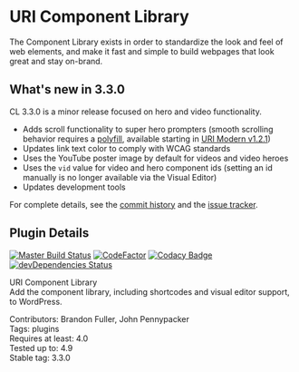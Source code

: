 # URI Component Library

The Component Library exists in order to standardize the look and feel of web elements, and make it fast and simple to build webpages that look great and stay on-brand.

## What's new in 3.3.0

CL 3.3.0 is a minor release focused on hero and video functionality.

* Adds scroll functionality to super hero prompters (smooth scrolling behavior requires a [polyfill](http://iamdustan.com/smoothscroll/), available starting in [URI Modern v1.2.1](https://github.com/uriweb/uri-modern/releases/tag/1.2.1))
* Updates link text color to comply with WCAG standards
* Uses the YouTube poster image by default for videos and video heroes
* Uses the `vid` value for video and hero component ids (setting an id manually is no longer available via the Visual Editor)
* Updates development tools

For complete details, see the [commit history](https://github.com/uriweb/uri-component-library/pull/123/commits) and the [issue tracker](https://github.com/uriweb/uri-component-library/issues). 

## Plugin Details

[![Master Build Status](https://travis-ci.org/uriweb/uri-component-library.svg?branch=master "Master build status")](https://travis-ci.org/uriweb/uri-component-library)
[![CodeFactor](https://www.codefactor.io/repository/github/uriweb/uri-component-library/badge/master)](https://www.codefactor.io/repository/github/uriweb/uri-component-library/overview/master)
[![Codacy Badge](https://api.codacy.com/project/badge/Grade/043fca0aa28b4b2db799d5daacf2d27d?branch=master)](https://www.codacy.com/app/uriweb/uri-component-library?utm_source=github.com&amp;utm_medium=referral&amp;utm_content=uriweb/uri-component-library&amp;utm_campaign=Badge_Grade)
[![devDependencies Status](https://david-dm.org/uriweb/uri-component-library/dev-status.svg)](https://david-dm.org/uriweb/uri-component-library?type=dev)

URI Component Library  
Add the component library, including shortcodes and visual editor support, to WordPress.  

Contributors: Brandon Fuller, John Pennypacker  
Tags: plugins  
Requires at least: 4.0  
Tested up to: 4.9  
Stable tag: 3.3.0  